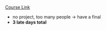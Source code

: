
[Course Link](https://www.cs.ucr.edu/~stelo/cs234spring24/)
- no project, too many people -> have a final
- __3 late days total__
